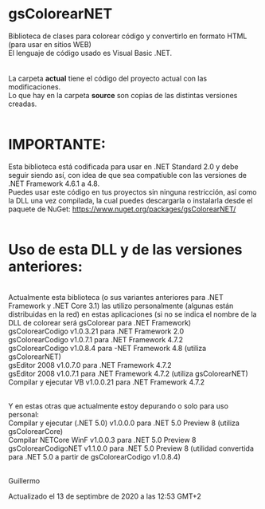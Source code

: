 # gsColorearNET
Biblioteca de clases para colorear código y convertirlo en formato HTML (para usar en sitios WEB)
<br> 
El lenguaje de código usado es Visual Basic .NET.<br>
<br>
<br>
La carpeta <b>actual</b> tiene el código del proyecto actual con las modificaciones.<br>
Lo que hay en la carpeta <b>source</b> son copias de las distintas versiones creadas.<br>
<br>

IMPORTANTE:
===========
Esta biblioteca está codificada para usar en .NET Standard 2.0 y debe seguir siendo así, con idea de que sea compatiuble con las versiones de .NET Framework 4.6.1 a 4.8.
<br>
Puedes usar este código en tus proyectos sin ninguna restricción, así como la DLL una vez compilada, la cual puedes descargarla o instalarla desde el paquete de NuGet:
https://www.nuget.org/packages/gsColorearNET/<br>
<br>

Uso de esta DLL y de las versiones anteriores:
==============================================

<br> 
Actualmente esta biblioteca (o sus variantes anteriores para .NET Framework y .NET Core 3.1) las utilizo personalmente (algunas están distribuidas en la red) en estas aplicaciones (si no se indica el nombre de la DLL de colorear será gsColorear para .NET Framework)<br>
gsColorearCodigo v1.0.3.21 para .NET Framework 2.0<br>
gsColorearCodigo v1.0.7.1 para .NET Framework 4.7.2<br>
gsColorearCodigo v1.0.8.4 para -NET Framework 4.8 (utiliza gsColorearNET)<br>
gsEditor 2008 v1.0.7.0 para .NET Framework 4.7.2<br>
gsEditor 2008 v1.0.7.1 para .NET Framework 4.7.2 (utiliza gsColorearNET)<br>
Compilar y ejecutar VB v1.0.0.21 para .NET Framework 4.7.2<br>
<br> 
 
Y en estas otras que actualmente estoy depurando o solo para uso personal:<br>
Compilar y ejecutar (.NET 5.0) v1.0.0.0 para .NET 5.0 Preview 8 (utiliza gsColorearCore)<br>
Compilar NETCore WinF v1.0.0.3 para .NET 5.0 Preview 8<br>
gsColorearCodigoNET v1.1.0.0 para .NET 5.0 Preview 8 (utilidad convertida para .NET 5.0 a partir de gsColorearCodigo v1.0.8.4)<br>
<br>
 
Guillermo<br>

Actualizado el 13 de septimbre de 2020 a las 12:53 GMT+2
